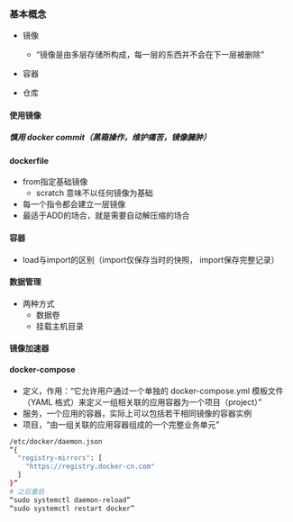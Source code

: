 ### 基本概念
- 镜像
  - “镜像是由多层存储所构成，每一层的东西并不会在下一层被删除”

- 容器
- 仓库
#### 使用镜像
##### 慎用 docker      commit（黑箱操作，维护痛苦，镜像臃肿）
 #### dockerfile
- from指定基础镜像
  - scratch 意味不以任何镜像为基础
- 每一个指令都会建立一层镜像
- 最适于ADD的场合，就是需要自动解压缩的场合
#### 容器
- load与import的区别（import仅保存当时的快照， import保存完整记录）
#### 数据管理
- 两种方式
  - 数据卷
  - 挂载主机目录
#### 镜像加速器
#### docker-compose
-  定义，作用：“它允许用户通过一个单独的 docker-compose.yml 模板文件（YAML 格式）来定义一组相关联的应用容器为一个项目（project）”
- 服务，一个应用的容器，实际上可以包括若干相同镜像的容器实例
- 项目，“由一组关联的应用容器组成的一个完整业务单元”       

```sh
/etc/docker/daemon.json
“{
  "registry-mirrors": [
    "https://registry.docker-cn.com"
  ]
}”
# 之后重启
“sudo systemctl daemon-reload”
“sudo systemctl restart docker”
```